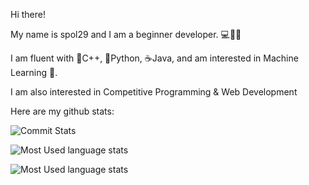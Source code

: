Hi there!

My name is spol29 and I am a beginner developer. 💻👨‍💻

I am fluent with 💙C++, 🐍Python, ☕️Java, and am interested in Machine Learning 🤖. 

I am also interested in Competitive Programming & Web Development

Here are my github stats:


![Commit Stats](https://github-readme-stats.vercel.app/api?username=spol-29&show_icons=true&theme=radical&layout=compact)

![Most Used language stats](https://github-readme-stats.vercel.app/api/top-langs/?username=spol-29&layout=compact&theme=radical)

![Most Used language stats](https://github-readme-stats.vercel.app/api/top-langs/?username=spol-29&show_icons=true&theme=radical)
